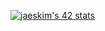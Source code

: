 [![jaeskim's 42 stats](https://badge42.herokuapp.com/api/stats/ytouate)](https://github.com/JaeSeoKim/badge42)
